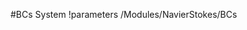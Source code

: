 <!-- MOOSE System Documentation Stub: Remove this when content is added. -->
#BCs System
!parameters /Modules/NavierStokes/BCs

